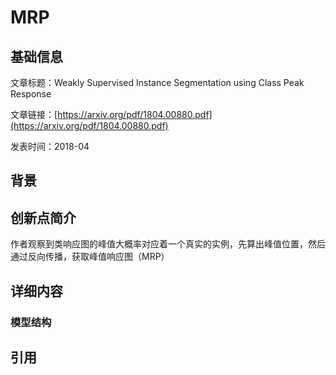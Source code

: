 # MRP

## 基础信息

文章标题：Weakly Supervised Instance Segmentation using Class Peak Response

文章链接：[https://arxiv.org/pdf/1804.00880.pdf](https://arxiv.org/pdf/1804.00880.pdf)

发表时间：2018-04


## 背景


## 创新点简介
作者观察到类响应图的峰值大概率对应着一个真实的实例，先算出峰值位置，然后通过反向传播，获取峰值响应图（MRP）


## 详细内容

### 模型结构


## 引用